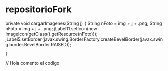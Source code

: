 # repositorioFork
private void cargarImagenes(String j) {
        String nFoto = img + j + .png;
        String nFoto = img + j + .png;
        jLabel11.setIcon(new ImageIcon(getClass().getResource(nFoto)));
         jLabel5.setBorder(javax.swing.BorderFactory.createBevelBorder(javax.swing.border.BevelBorder.RAISED));

    }
	
// Hola comento el codigo 
